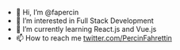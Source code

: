 - 👋 Hi, I’m @fapercin
- 👀 I’m interested in Full Stack Development
- 🌱 I’m currently learning React.js and Vue.js
- 📫 How to reach me [twitter.com/PercinFahrettin](twitter.com/PercinFahrettin)

<!---
fapercin/fapercin is a ✨ special ✨ repository because its `README.md` (this file) appears on your GitHub profile.
You can click the Preview link to take a look at your changes.
--->

